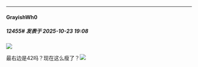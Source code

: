 ﻿
*****

####  GrayishWh0  
##### 12455#       发表于 2025-10-23 19:08

<img src="https://p.sda1.dev/28/fa6ac0e7aae560e5474e4a568c08d2f0/image.jpg" referrerpolicy="no-referrer">

最右边是42吗？现在这么瘦了？<img src="https://static.stage1st.com/image/smiley/face2017/112.png" referrerpolicy="no-referrer">

